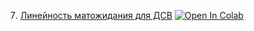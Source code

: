 7. [Линейность матожидания для ДСВ](https://mathmechterver.github.io/terver2021/prac07/prac.html)  [![Open In Colab](https://colab.research.google.com/assets/colab-badge.svg)](https://colab.research.google.com/github/mathmechterver/terver2021/blob/master/prac07/prac.ipynb)


